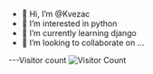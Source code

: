 - 👋 Hi, I’m @Kvezac
- 👀 I’m interested in python
- 🌱 I’m currently learning django
- 💞️ I’m looking to collaborate on ...

<!---
Kvezac/Kvezac is a ✨ special ✨ repository because its `README.md` (this file) appears on your GitHub profile.
You can click the Preview link to take a look at your changes.
--->
---Visitor count
![Visitor Count](https://profile-counter.glitch.me/{Kvezac}/count.svg)
